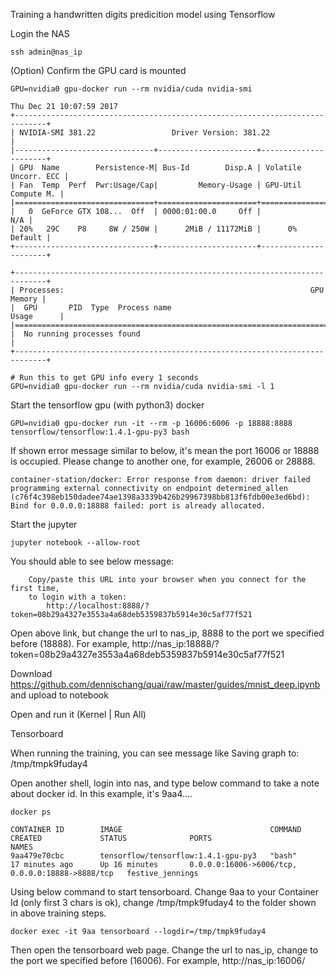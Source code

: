 Training a handwritten digits predicition model using Tensorflow

Login the NAS
```
ssh admin@nas_ip
```

(Option) Confirm the GPU card is mounted
```
GPU=nvidia0 gpu-docker run --rm nvidia/cuda nvidia-smi

Thu Dec 21 10:07:59 2017
+-----------------------------------------------------------------------------+
| NVIDIA-SMI 381.22                 Driver Version: 381.22                    |
|-------------------------------+----------------------+----------------------+
| GPU  Name        Persistence-M| Bus-Id        Disp.A | Volatile Uncorr. ECC |
| Fan  Temp  Perf  Pwr:Usage/Cap|         Memory-Usage | GPU-Util  Compute M. |
|===============================+======================+======================|
|   0  GeForce GTX 108...  Off  | 0000:01:00.0     Off |                  N/A |
| 20%   29C    P8     8W / 250W |      2MiB / 11172MiB |      0%      Default |
+-------------------------------+----------------------+----------------------+

+-----------------------------------------------------------------------------+
| Processes:                                                       GPU Memory |
|  GPU       PID  Type  Process name                               Usage      |
|=============================================================================|
|  No running processes found                                                 |
+-----------------------------------------------------------------------------+

# Run this to get GPU info every 1 seconds
GPU=nvidia0 gpu-docker run --rm nvidia/cuda nvidia-smi -l 1
```

Start the tensorflow gpu (with python3) docker
```
GPU=nvidia0 gpu-docker run -it --rm -p 16006:6006 -p 18888:8888 tensorflow/tensorflow:1.4.1-gpu-py3 bash
```

If shown error message similar to below, it's mean the port 16006 or 18888 is occupied. Please change to another one, for example, 26006 or 28888.
```
container-station/docker: Error response from daemon: driver failed programming external connectivity on endpoint determined_allen (c76f4c398eb150dadee74ae1398a3339b426b29967398bb813f6fdb00e3ed6bd): Bind for 0.0.0.0:18888 failed: port is already allocated.
```

Start the jupyter
```
jupyter notebook --allow-root
```

You should able to see below message:
```
    Copy/paste this URL into your browser when you connect for the first time,
    to login with a token:
        http://localhost:8888/?token=08b29a4327e3553a4a68deb5359837b5914e30c5af77f521
```

Open above link, but change the url to nas_ip, 8888 to the port we specified before (18888). For example, http://nas_ip:18888/?token=08b29a4327e3553a4a68deb5359837b5914e30c5af77f521

Download https://github.com/dennischang/quai/raw/master/guides/mnist_deep.ipynb and upload to notebook

Open and run it (Kernel | Run All)

Tensorboard

When running the training, you can see message like Saving graph to: /tmp/tmpk9fuday4

Open another shell, login into nas, and type below command to take a note about docker id. In this example, it's 9aa4....
```
docker ps

CONTAINER ID        IMAGE                                 COMMAND             CREATED             STATUS              PORTS                                              NAMES
9aa479e70cbc        tensorflow/tensorflow:1.4.1-gpu-py3   "bash"              17 minutes ago      Up 16 minutes       0.0.0.0:16006->6006/tcp, 0.0.0.0:18888->8888/tcp   festive_jennings
```

Using below command to start tensorboard. Change 9aa to your Container Id (only first 3 chars is ok), change /tmp/tmpk9fuday4 to the folder shown in above training steps.
```
docker exec -it 9aa tensorboard --logdir=/tmp/tmpk9fuday4
```

Then open the tensorboard web page. Change the url to nas_ip, change to the port we specified before (16006). For example, http://nas_ip:16006/
